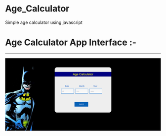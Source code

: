 # Age_Calculator
Simple age calculator using javascript
<h1>Age Calculator App Interface :- </h1>
<hr>
<img src="age_cal_readme.png" alt="age_cal">
